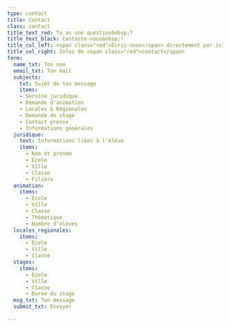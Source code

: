 ```yaml
---
type: contact
title: Contact
class: contact
title_text_red: Tu as une question&nbsp;?
title_text_black: Contacte-nous&nbsp;!
title_col_left: <span class="red">Écris-nous</span> directement par ici&nbsp;!
title_col_right: Infos de <span class="red">contact</span>
form:
  name_txt: Ton nom
  email_txt: Ton mail
  subjects:
    txt: Sujet de ton message
    items:
    - Service juridique
    - Demande d'animation
    - Locales & Régionales
    - Demande de stage
    - Contact presse
    - Informations générales
  juridique:
    text: Informations liées à l'élève
    items:
      - Nom et prénom
      - Ecole
      - Ville
      - Classe
      - Filière
  animation:
    items:
      - Ecole
      - Ville
      - Classe
      - Thématique
      - Nombre d’élèves
  locales_regionales:
    items:
      - Ecole
      - Ville
      - Classe
  stages:
    items:
      - Ecole
      - Ville
      - Classe
      - Durée du stage
  msg_txt: Ton message
  submit_txt: Envoyer

---
```

